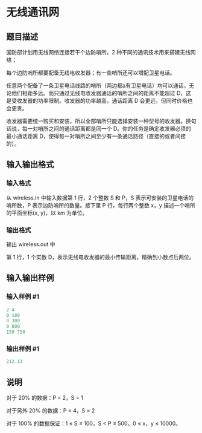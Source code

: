 # 无线通讯网

## 题目描述

国防部计划用无线网络连接若干个边防哨所。2 种不同的通讯技术用来搭建无线网络；

每个边防哨所都要配备无线电收发器；有一些哨所还可以增配卫星电话。

任意两个配备了一条卫星电话线路的哨所（两边都ᤕ有卫星电话）均可以通话，无论他们相距多远。而只通过无线电收发器通话的哨所之间的距离不能超过 D，这是受收发器的功率限制。收发器的功率越高，通话距离 D 会更远，但同时价格也会更贵。

收发器需要统一购买和安装，所以全部哨所只能选择安装一种型号的收发器。换句话说，每一对哨所之间的通话距离都是同一个 D。你的任务是确定收发器必须的最小通话距离 D，使得每一对哨所之间至少有一条通话路径（直接的或者间接的）。

## 输入输出格式

### 输入格式

从 wireless.in 中输入数据第 1 行，2 个整数 S 和 P，S 表示可安装的卫星电话的哨所数，P 表示边防哨所的数量。接下里 P 行，每行两个整数 x，y 描述一个哨所的平面坐标(x, y)，以 km 为单位。

### 输出格式

输出 wireless.out 中

第 1 行，1 个实数 D，表示无线电收发器的最小传输距离，精确到小数点后两位。

## 输入输出样例

### 输入样例 #1

```cpp
2 4
0 100
0 300
0 600
150 750

```
### 输出样例 #1

```cpp
212.13

```
## 说明

对于 20% 的数据：P = 2，S = 1

对于另外 20% 的数据：P = 4，S = 2

对于 100% 的数据保证：1 ≤ S ≤ 100，S < P ≤ 500，0 ≤ x，y ≤ 10000。

